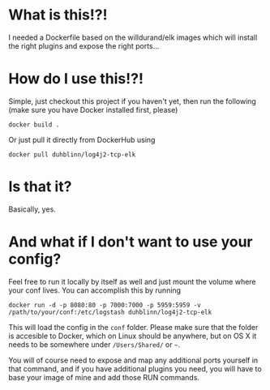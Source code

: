 # What is this!?!

I needed a Dockerfile based on the willdurand/elk images which will install the right plugins and expose the right ports...

# How do I use this!?!

Simple, just checkout this project if you haven't yet, then run the following (make sure you have Docker installed first, please)

`docker build .`

Or just pull it directly from DockerHub using

`docker pull duhblinn/log4j2-tcp-elk`

# Is that it?

Basically, yes.

# And what if I don't want to use your config?

Feel free to run it locally by itself as well and just mount the volume where your conf lives. You can accomplish this by running

`docker run -d -p 8080:80 -p 7000:7000 -p 5959:5959 -v /path/to/your/conf:/etc/logstash duhblinn/log4j2-tcp-elk`

This will load the config in the `conf` folder. Please make sure that the folder is accesible to Docker, which on Linux should be anywhere, but on OS X it needs to be somewhere under `/Users/Shared/` or `~`.

You will of course need to expose and map any additional ports yourself in that command, and if you have additional plugins you need, you will have to base your image of mine and add those RUN commands.
